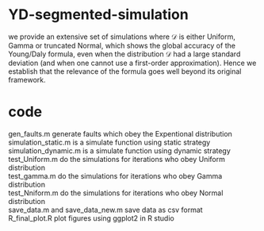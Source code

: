 # YD-segmented-simulation
we provide an extensive set of simulations where 𝒟 is either Uniform, Gamma or truncated Normal, 
which shows the global accuracy of the Young/Daly formula, even when the distribution 𝒟 had a large standard
deviation (and when one cannot use a first-order approximation).
Hence we establish that the relevance of the formula goes well beyond its original framework.

# code
gen_faults.m generate faults which obey the Expentional distribution  
simulation_static.m is a simulate function using static strategy  
simulation_dynamic.m is a simulate function using dynamic strategy  
test_Uniform.m do the simulations for iterations who obey Uniform distribution  
test_gamma.m do the simulations for iterations who obey Gamma distribution  
test_Nniform.m do the simulations for iterations who obey Normal distribution  
save_data.m and save_data_new.m save data as csv format  
R_final_plot.R plot figures using ggplot2 in R studio  

